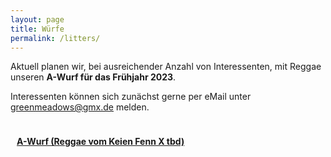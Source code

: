 ```yaml
---
layout: page
title: Würfe
permalink: /litters/
---
```



Aktuell planen wir, bei ausreichender Anzahl von Interessenten, mit Reggae unseren **A-Wurf für das Frühjahr 2023**.

Interessenten können sich zunächst gerne per eMail unter <a href="mailto:greenmeadows@gmx.de">greenmeadows@gmx.de</a> melden.

<div style="float:left; margin: 10px;">
 <p><strong><a href="a-wurf">A-Wurf (Reggae vom Keien Fenn X tbd)</a></strong></p>
</div>
